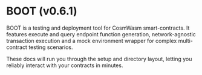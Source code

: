 # BOOT (v0.6.1)

BOOT is a testing and deployment tool for CosmWasm smart-contracts. It features execute and query endpoint function generation, network-agnostic transaction execution and a mock environment wrapper for complex multi-contract testing scenarios.

These docs will run you through the setup and directory layout, letting you reliably interact with your contracts in minutes.
